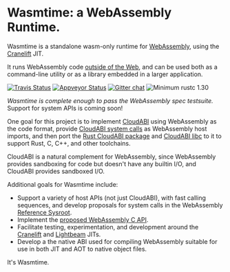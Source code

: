 # Wasmtime: a WebAssembly Runtime.

Wasmtime is a standalone wasm-only runtime for [WebAssembly], using the [Cranelift] JIT.

It runs WebAssembly code [outside of the Web], and can be used both as a command-line
utility or as a library embedded in a larger application.

[WebAssembly]: https://webassembly.org/
[Cranelift]: https://github.com/CraneStation/cranelift
[outside of the Web]: https://webassembly.org/docs/non-web/

[![Travis Status](https://travis-ci.org/CraneStation/wasmtime.svg?branch=master)](https://travis-ci.org/CraneStation/wasmtime)
[![Appveyor Status](https://ci.appveyor.com/api/projects/status/vxvpt2plriy5s0mc?svg=true)](https://ci.appveyor.com/project/CraneStation/cranelift)
[![Gitter chat](https://badges.gitter.im/CraneStation/CraneStation.svg)](https://gitter.im/CraneStation/Lobby)
![Minimum rustc 1.30](https://img.shields.io/badge/rustc-1.30+-green.svg)

*Wasmtime is complete enough to pass the WebAssembly spec testsuite.* Support for
system APIs is coming soon!

One goal for this project is to implement [CloudABI](https://cloudabi.org/) using
WebAssembly as the code format, provide [CloudABI system calls] as WebAssembly
host imports, and then port the [Rust CloudABI package] and [CloudABI libc] to it
to support Rust, C, C++, and other toolchains.

CloudABI is a natural complement for WebAssembly, since WebAssembly provides
sandboxing for code but doesn't have any builtin I/O, and CloudABI provides
sandboxed I/O.

[CloudABI]: https://cloudabi.org/
[CloudABI system calls]: https://github.com/NuxiNL/cloudabi#specification-of-the-abi
[Rust CloudABI package]: https://crates.io/crates/cloudabi
[CloudABI libc]: https://github.com/NuxiNL/cloudlibc

Additional goals for Wasmtime include:
 - Support a variety of host APIs (not just CloudABI), with fast calling sequences,
   and develop proposals for system calls in the WebAssembly
   [Reference Sysroot](https://github.com/WebAssembly/reference-sysroot).
 - Implement the [proposed WebAssembly C API].
 - Facilitate testing, experimentation, and development around the [Cranelift] and
   [Lightbeam] JITs.
 - Develop a the native ABI used for compiling WebAssembly suitable for use in both
   JIT and AOT to native object files.

[proposed WebAssembly C API]: https://github.com/rossberg/wasm-c-api
[Cranelift]: https://github.com/CraneStation/cranelift
[Lightbeam]: https://github.com/CraneStation/lightbeam

It's Wasmtime.
